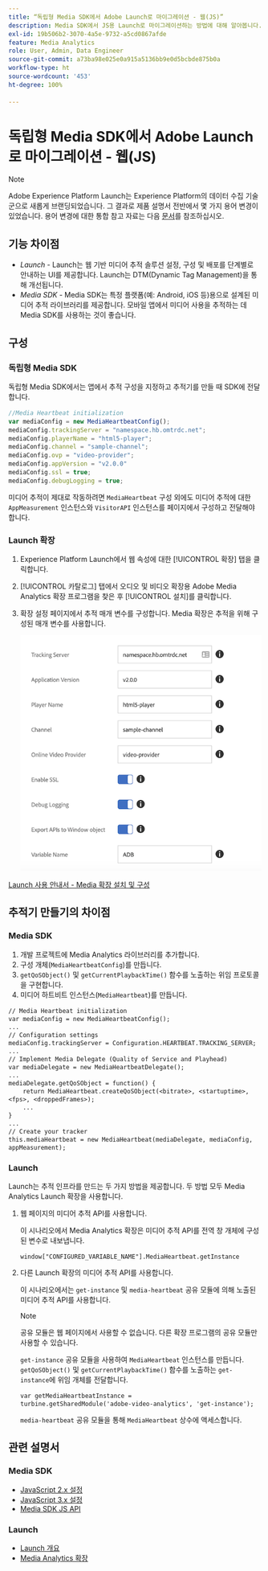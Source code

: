 ```yaml
---
title: “독립형 Media SDK에서 Adobe Launch로 마이그레이션 - 웹(JS)”
description: Media SDK에서 JS용 Launch로 마이그레이션하는 방법에 대해 알아봅니다.
exl-id: 19b506b2-3070-4a5e-9732-a5cd0867afde
feature: Media Analytics
role: User, Admin, Data Engineer
source-git-commit: a73ba98e025e0a915a5136bb9e0d5bcbde875b0a
workflow-type: ht
source-wordcount: '453'
ht-degree: 100%

---
```


# 독립형 Media SDK에서 Adobe Launch로 마이그레이션 - 웹(JS)

>[!NOTE]
>Adobe Experience Platform Launch는 Experience Platform의 데이터 수집 기술군으로 새롭게 브랜딩되었습니다. 그 결과로 제품 설명서 전반에서 몇 가지 용어 변경이 있었습니다. 용어 변경에 대한 통합 참고 자료는 다음 [문서](https://experienceleague.adobe.com/docs/experience-platform/tags/term-updates.html?lang=ko-KR)를 참조하십시오.

## 기능 차이점

* *Launch* - Launch는 웹 기반 미디어 추적 솔루션 설정, 구성 및 배포를 단계별로 안내하는 UI를 제공합니다. Launch는 DTM(Dynamic Tag Management)을 통해 개선됩니다.
* *Media SDK* - Media SDK는 특정 플랫폼(예: Android, iOS 등)용으로 설계된 미디어 추적 라이브러리를 제공합니다. 모바일 앱에서 미디어 사용을 추적하는 데 Media SDK를 사용하는 것이 좋습니다.

## 구성

### 독립형 Media SDK

독립형 Media SDK에서는 앱에서 추적 구성을 지정하고 추적기를 만들 때 SDK에 전달합니다.

```javascript
//Media Heartbeat initialization
var mediaConfig = new MediaHeartbeatConfig();
mediaConfig.trackingServer = "namespace.hb.omtrdc.net";
mediaConfig.playerName = "html5-player";
mediaConfig.channel = "sample-channel";
mediaConfig.ovp = "video-provider";
mediaConfig.appVersion = "v2.0.0"
mediaConfig.ssl = true;
mediaConfig.debugLogging = true;
```

미디어 추적이 제대로 작동하려면 `MediaHeartbeat` 구성 외에도 미디어 추적에 대한 `AppMeasurement` 인스턴스와 `VisitorAPI` 인스턴스를 페이지에서 구성하고 전달해야 합니다.

### Launch 확장

1. Experience Platform Launch에서 웹 속성에 대한 [!UICONTROL 확장] 탭을 클릭합니다.
1. [!UICONTROL 카탈로그] 탭에서 오디오 및 비디오 확장용 Adobe Media Analytics 확장 프로그램을 찾은 후 [!UICONTROL 설치]를 클릭합니다.
1. 확장 설정 페이지에서 추적 매개 변수를 구성합니다.
Media 확장은 추적을 위해 구성된 매개 변수를 사용합니다.

   ![](assets/launch_config_js.png)

[Launch 사용 안내서 - Media 확장 설치 및 구성](https://experienceleague.adobe.com/docs/experience-platform/tags/extensions/adobe/media-analytics/overview.html#install-and-configure-the-ma-extension)

## 추적기 만들기의 차이점

### Media SDK

1. 개발 프로젝트에 Media Analytics 라이브러리를 추가합니다.
1. 구성 개체(`MediaHeartbeatConfig`)를 만듭니다.
1. `getQoSObject()` 및 `getCurrentPlaybackTime()` 함수를 노출하는 위임 프로토콜을 구현합니다.
1. 미디어 하트비트 인스턴스(`MediaHeartbeat`)를 만듭니다.

```
// Media Heartbeat initialization
var mediaConfig = new MediaHeartbeatConfig();
...
// Configuration settings
mediaConfig.trackingServer = Configuration.HEARTBEAT.TRACKING_SERVER;
...
// Implement Media Delegate (Quality of Service and Playhead)
var mediaDelegate = new MediaHeartbeatDelegate();
...
mediaDelegate.getQoSObject = function() {
    return MediaHeartbeat.createQoSObject(<bitrate>, <startuptime>, <fps>, <droppedFrames>);
    ...
}
...
// Create your tracker
this.mediaHeartbeat = new MediaHeartbeat(mediaDelegate, mediaConfig, appMeasurement);
```

### Launch

Launch는 추적 인프라를 만드는 두 가지 방법을 제공합니다. 두 방법 모두 Media Analytics Launch 확장을 사용합니다.

1. 웹 페이지의 미디어 추적 API를 사용합니다.

   이 시나리오에서 Media Analytics 확장은 미디어 추적 API를 전역 창 개체에 구성된 변수로 내보냅니다.

   ```
   window["CONFIGURED_VARIABLE_NAME"].MediaHeartbeat.getInstance
   ```

1. 다른 Launch 확장의 미디어 추적 API를 사용합니다.

   이 시나리오에서는 `get-instance` 및 `media-heartbeat` 공유 모듈에 의해 노출된 미디어 추적 API를 사용합니다.

   >[!NOTE]
   >
   >공유 모듈은 웹 페이지에서 사용할 수 없습니다. 다른 확장 프로그램의 공유 모듈만 사용할 수 있습니다.

   `get-instance` 공유 모듈을 사용하여 `MediaHeartbeat` 인스턴스를 만듭니다.
`getQoSObject()` 및 `getCurrentPlaybackTime()` 함수를 노출하는 `get-instance`에 위임 개체를 전달합니다.

   ```
   var getMediaHeartbeatInstance =
   turbine.getSharedModule('adobe-video-analytics', 'get-instance');
   ```

   `media-heartbeat` 공유 모듈을 통해 `MediaHeartbeat` 상수에 액세스합니다.

## 관련 설명서

### Media SDK

* [JavaScript 2.x 설정](/help/legacy/media-sdk/setup/setup-javascript/set-up-js-2.md)
* [JavaScript 3.x 설정](/help/legacy/media-sdk/setup/setup-javascript/set-up-js-3.md)
* [Media SDK JS API](https://adobe-marketing-cloud.github.io/media-sdks/reference/javascript/MediaHeartbeat.html)

### Launch

* [Launch 개요](https://experienceleague.adobe.com/docs/experience-platform/tags/home.html)
* [Media Analytics 확장](https://experienceleague.adobe.com/docs/experience-platform/tags/extensions/adobe/media-analytics/overview.html)
